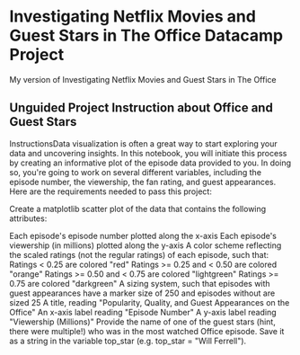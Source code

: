 # Investigating Netflix Movies and Guest Stars in The Office Datacamp Project 
My version of Investigating Netflix Movies and Guest Stars in The Office
<h2> Unguided Project Instruction about Office and Guest Stars </h2>
InstructionsData visualization is often a great way to start exploring your data and uncovering insights. In this notebook, you will initiate this process by creating an informative plot of the episode data provided to you. In doing so, you're going to work on several different variables, including the episode number, the viewership, the fan rating, and guest appearances. Here are the requirements needed to pass this project:

Create a matplotlib scatter plot of the data that contains the following attributes:

Each episode's episode number plotted along the x-axis
Each episode's viewership (in millions) plotted along the y-axis
A color scheme reflecting the scaled ratings (not the regular ratings) of each episode, such that:
Ratings < 0.25 are colored "red"
Ratings >= 0.25 and < 0.50 are colored "orange"
Ratings >= 0.50 and < 0.75 are colored "lightgreen"
Ratings >= 0.75 are colored "darkgreen"
A sizing system, such that episodes with guest appearances have a marker size of 250 and episodes without are sized 25
A title, reading "Popularity, Quality, and Guest Appearances on the Office"
An x-axis label reading "Episode Number"
A y-axis label reading "Viewership (Millions)"
Provide the name of one of the guest stars (hint, there were multiple!) who was in the most watched Office episode. Save it as a string in the variable top_star (e.g. top_star = "Will Ferrell").
